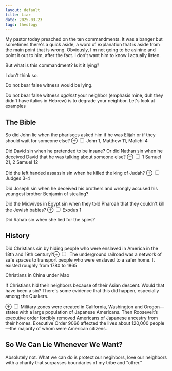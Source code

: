 ```yaml
---
layout: default
title: Liar
date: 2025-03-23
tags: theology
---
```



My pastor today preached on the ten commandments. It was a banger but sometimes there's a quick aside, a word of explanation that is aside from the main point that is wrong. Obviously, I'm not going to be asinine and point it out to him, after the fact. I don't want him to know I actually listen. 

But what is this commandment? Is it it lying? 

I don't think so.

Do not bear false witness would be lying.

Do not bear false witness *against* your neighbor (emphasis mine, duh they didn't have italics in Hebrew) is to degrade your neighbor. Let's look at examples

## The Bible

So did John lie when the pharisees asked him if he was Elijah or if they should wait for someone else?
<label for="mn-john" class="margin-toggle">&#8853;</label>
<input type="checkbox" id="mn-demo" class="margin-toggle"/>
<span class="marginnote"> John 1, Matthew 11, Malichi 4</span>

Did David sin when he pretended to be insane? Or did Nathan sin when he deceived David that he was talking about someone else?
<label for="mn-david" class="margin-toggle">&#8853;</label>
<input type="checkbox" id="mn-demo" class="margin-toggle"/>
<span class="marginnote"> 1 Samuel 21, 2 Samuel 12</span>

Did the left handed assassin sin when he killed the king of Judah?
<label for="mn-assassin" class="margin-toggle">&#8853;</label>
<input type="checkbox" id="mn-demo" class="margin-toggle"/>
<span class="marginnote"> Judges 3-4</span> 

Did Joseph sin when he deceived his brothers and wrongly accused his youngest brother Benjamin of stealing?

Did the Midwives in Egypt sin when they told Pharoah that they couldn't kill the Jewish babies?
<label for="mn-midwives" class="margin-toggle">&#8853;</label>
<input type="checkbox" id="mn-demo" class="margin-toggle"/>
<span class="marginnote"> Exodus 1</span> 


Did Rahab sin when she lied for the spies?

## History

Did Christians sin by hiding people who were enslaved in America in the 18th and 19th century?<label for="mn-ur" class="margin-toggle">&#8853;</label>
<input type="checkbox" id="mn-demo" class="margin-toggle"/>
<span class="marginnote"> The underground railroad was a network of safe spaces to transport people who were enslaved to a safer home. It existed roughly from 1780 to 1865 </span> 



Christians in China under Mao 	

If Christians hid their neighbors because of their Asian descent. Would that have been a sin? There's some evidence that this did happen, especially among the Quakers.

<label for="mn-9066" class="margin-toggle">&#8853;</label>
<input type="checkbox" id="mn-demo" class="margin-toggle"/>
<span class="marginnote">
  Military zones were created in California, Washington and Oregon—states with a large population of Japanese Americans. Then Roosevelt’s executive order forcibly removed Americans of Japanese ancestry from their homes. Executive Order 9066 affected the lives about 120,000 people—the majority of whom were American citizens.</span>

## So We Can Lie Whenever We Want?

Absolutely not. What we can do is protect our negihbors, love our neighbors with a charity that surpasses boundaries of my tribe and "other."


